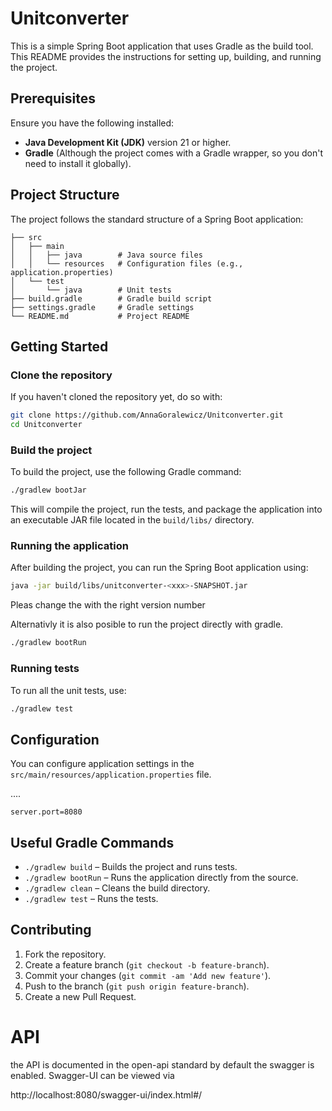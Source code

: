 

# Unitconverter 

This is a simple Spring Boot application that uses Gradle as the build tool. This README provides the instructions for setting up, building, and running the project.

## Prerequisites

Ensure you have the following installed:

- **Java Development Kit (JDK)** version 21 or higher.
- **Gradle** (Although the project comes with a Gradle wrapper, so you don't need to install it globally).

## Project Structure

The project follows the standard structure of a Spring Boot application:
```
├── src
│   ├── main
│   │   ├── java        # Java source files
│   │   └── resources   # Configuration files (e.g., application.properties)
│   └── test
│       └── java        # Unit tests
├── build.gradle        # Gradle build script
├── settings.gradle     # Gradle settings
└── README.md           # Project README
```

## Getting Started

### Clone the repository

If you haven't cloned the repository yet, do so with:

```bash
git clone https://github.com/AnnaGoralewicz/Unitconverter.git
cd Unitconverter
```

### Build the project

To build the project, use the following Gradle command:

```bash
./gradlew bootJar 
```

This will compile the project, run the tests, and package the application into an executable JAR file located in the `build/libs/` directory.

### Running the application

After building the project, you can run the Spring Boot application using:

```bash
java -jar build/libs/unitconverter-<xxx>-SNAPSHOT.jar

```
Pleas change the <xxx> with the right version number

Alternativly it is also posible to run the project directly with gradle.

```bash
./gradlew bootRun
```

### Running tests

To run all the unit tests, use:

```bash
./gradlew test
```

## Configuration

You can configure application settings in the `src/main/resources/application.properties` file.

....

```
server.port=8080
```


## Useful Gradle Commands

- `./gradlew build` – Builds the project and runs tests.
- `./gradlew bootRun` – Runs the application directly from the source.
- `./gradlew clean` – Cleans the build directory.
- `./gradlew test` – Runs the tests.

## Contributing

1. Fork the repository.
2. Create a feature branch (`git checkout -b feature-branch`).
3. Commit your changes (`git commit -am 'Add new feature'`).
4. Push to the branch (`git push origin feature-branch`).
5. Create a new Pull Request.

# API

the API is documented in the open-api standard by default the swagger is enabled.
Swagger-UI can be viewed via

http://localhost:8080/swagger-ui/index.html#/

